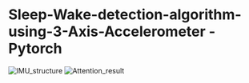 # Sleep-Wake-detection-algorithm-using-3-Axis-Accelerometer - Pytorch

![IMU_structure](https://github.com/hbumjj/Sleep-Wake-detection-algorithm-using-3-Axis-Accelerometer/assets/95017140/2264230c-ebe1-4842-987d-91b9665f780d)
![Attention_result](https://github.com/hbumjj/Sleep-Wake-detection-algorithm-using-3-Axis-Accelerometer/assets/95017140/7dd6e450-af32-423b-9087-a6e7d9030a0d)

